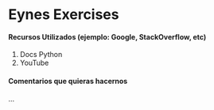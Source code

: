 # Eynes Exercises

#### Recursos Utilizados (ejemplo: Google, StackOverflow, etc)
1. Docs Python
2. YouTube

#### Comentarios que quieras hacernos
...
